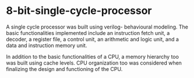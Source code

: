 # 8-bit-single-cycle-processor
A single cycle processor was built using verilog- behavioural modeling. The basic functionalities implemented include an instruction fetch unit, a decoder, a register file, a control unit, an arithmetic and logic unit, and a data and instruction memory unit.

In addition to the basic functionalities of a CPU, a memory hierarchy too was built using cache levels. CPU organization too was considered when finalizing the design and functioning of the CPU.
